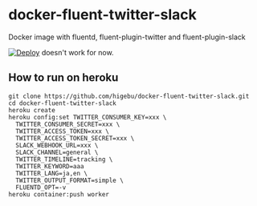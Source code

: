# docker-fluent-twitter-slack

Docker image with fluentd, fluent-plugin-twitter and fluent-plugin-slack

[![Deploy](https://www.herokucdn.com/deploy/button.svg)](https://heroku.com/deploy) doesn't work for now.

## How to run on heroku

```
git clone https://github.com/higebu/docker-fluent-twitter-slack.git
cd docker-fluent-twitter-slack
heroku create
heroku config:set TWITTER_CONSUMER_KEY=xxx \
  TWITTER_CONSUMER_SECRET=xxx \
  TWITTER_ACCESS_TOKEN=xxx \
  TWITTER_ACCESS_TOKEN_SECRET=xxx \
  SLACK_WEBHOOK_URL=xxx \
  SLACK_CHANNEL=general \
  TWITTER_TIMELINE=tracking \
  TWITTER_KEYWORD=aaa
  TWITTER_LANG=ja,en \
  TWITTER_OUTPUT_FORMAT=simple \
  FLUENTD_OPT=-v
heroku container:push worker
```
